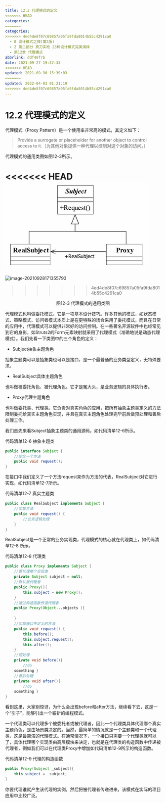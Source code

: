 ```yaml
---
title: 12.2 代理模式的定义
<<<<<<< HEAD
categories:
=======
categories: 
>>>>>>> 4ed4de8f07c69857a05fa9fda8014b55c4291ca0
  - 8 设计模式之禅(第2版)
  - 2 第二部分 真刀实枪 23种设计模式完美演绎
  - 第12章 代理模式
abbrlink: ddf40f7b
date: 2021-09-27 19:57:33
<<<<<<< HEAD
updated: 2021-09-30 15:39:03
=======
updated: 2022-04-03 01:21:19
>>>>>>> 4ed4de8f07c69857a05fa9fda8014b55c4291ca0
---
```

# 12.2 代理模式的定义
代理模式（Proxy Pattern）是一个使用率非常高的模式，其定义如下：

> Provide a surrogate or placeholder for another object to control access to it.（为其他对象提供一种代理以控制对这个对象的访问。）

代理模式的通用类图如图12-3所示。

<<<<<<< HEAD
![image-20210928171355793](https://raw.githubusercontent.com/lanlan2017/images/master/Blog/Sum/20210928171355.png)
=======
![image-20210928171355793](https://gitee.com/XiaoLan223/images/raw/master/Blog/Sum/20210928171355.png)
>>>>>>> 4ed4de8f07c69857a05fa9fda8014b55c4291ca0

<center>图12-3 代理模式的通用类图</center>

代理模式也叫做委托模式，它是一项基本设计技巧。许多其他的模式，如状态模式、策略模式、访问者模式本质上是在更特殊的场合采用了委托模式，而且在日常的应用中，代理模式可以提供非常好的访问控制。在一些著名开源软件中也经常见到它的身影，如Struts2的Form元素映射就采用了代理模式（准确地说是动态代理模式）。我们先看一下类图中的三个角色的定义：

- Subject抽象主题角色

抽象主题类可以是抽象类也可以是接口，是一个最普通的业务类型定义，无特殊要求。

- RealSubject具体主题角色

也叫做被委托角色、被代理角色。它才是冤大头，是业务逻辑的具体执行者。

- Proxy代理主题角色

也叫做委托类、代理类。它负责对真实角色的应用，把所有抽象主题类定义的方法限制委托给真实主题角色实现，并且在真实主题角色处理完毕前后做预处理和善后处理工作。

我们首先来看Subject抽象主题类的通用源码，如代码清单12-6所示。

代码清单12-6 抽象主题类
```java
public interface Subject {
    //定义一个方法
    public void request();
}
```
在接口中我们定义了一个方法request来作为方法的代表，RealSubject对它进行实现，如代码清单12-7所示。

代码清单12-7 真实主题类
```java
public class RealSubject implements Subject {
    //实现方法
    public void request() {
        //业务逻辑处理
    }
}
```
RealSubject是一个正常的业务实现类，代理模式的核心就在代理类上，如代码清单12-8 所示。

代码清单12-8 代理类
```java
public class Proxy implements Subject {
    //要代理哪个实现类
    private Subject subject = null;
    //默认被代理者
    public Proxy(){
        this.subject = new Proxy();
    }
    //通过构造函数传递代理者
    public Proxy(Object...objects ){
        
    }
    //实现接口中定义的方法
    public void request() {
        this.before();
        this.subject.request();
        this.after();
    }
    //预处理
    private void before(){
        //do
    something }
    //善后处理
    private void after(){
        //do
    something }
}
```
看到这里，大家别惊讶，为什么会出现before和after方法，继续看下去，这是一个“引子”，能够引出一个崭新的编程模式。

一个代理类可以代理多个被委托者或被代理者，因此一个代理类具体代理哪个真实主题角色，是由场景类决定的。当然，最简单的情况就是一个主题类和一个代理类，这是最简洁的代理模式。在通常情况下，一个接口只需要一个代理类就可以了，具体代理哪个实现类由高层模块来决定，也就是在代理类的构造函数中传递被代理者，例如我们可以在代理类Proxy中增加如代码清单12-9所示的构造函数。

代码清单12-9 代理的构造函数
```java
public Proxy(Subject _subject){
    this.subject = _subject;
}
```
你要代理谁就产生该代理的实例，然后把被代理者传递进来，该模式在实际的项目应用中比较广泛。

